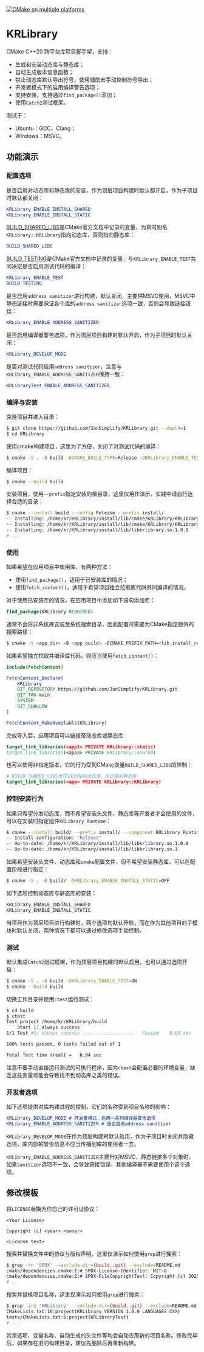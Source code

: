 [![CMake on multiple platforms](https://github.com/JanSimplify/KRLibrary/actions/workflows/cmake-multi-platform.yml/badge.svg)](https://github.com/JanSimplify/KRLibrary/actions/workflows/cmake-multi-platform.yml)

# KRLibrary

CMake C++20 跨平台库项目脚手架，支持：

- 生成和安装动态库与静态库；
- 自动生成版本信息函数；
- 禁止动态库默认导出符号，使用辅助宏手动控制符号导出；
- 开发者模式下的启用编译警告选项；
- 支持安装，支持通过`find_package()`添加；
- 使用`Catch2`测试框架。

测试于：

- Ubuntu：GCC，Clang；
- Windows：MSVC。

## 功能演示

### 配置选项

是否启用对动态库和静态库的安装，作为顶层项目构建时默认都开启，作为子项目时默认都关闭：

```cmake
KRLibrary_ENABLE_INSTALL_SHARED
KRLibrary_ENABLE_INSTALL_STATIC
```

[BUILD_SHARED_LIBS](https://cmake.org/cmake/help/latest/variable/BUILD_SHARED_LIBS.html)是CMake官方文档中记录的变量，为真时别名`KRLibrary::KRLibrary`指向动态库，否则指向静态库：

```cmake
BUILD_SHARED_LIBS
```

[BUILD_TESTING](https://cmake.org/cmake/help/git-stage/variable/BUILD_TESTING.html)是CMake官方文档中记录的变量，与`KRLibrary_ENABLE_TEST`共同决定是否启用测试代码的编译：

```cmake
KRLibrary_ENABLE_TEST
BUILD_TESTING
```

是否启用`address sanitizer`进行构建，默认关闭，主要供MSVC使用，MSVC中静态链接时需要保证各个库的`address sanitizer`选项一致，否则会导致链接错误：

```cmake
KRLibrary_ENABLE_ADDRESS_SANITIZER
```

是否启用编译器警告选项，作为顶层项目构建时默认开启，作为子项目时默认关闭：

```cmake
KRLibrary_DEVELOP_MODE
```

是否对测试代码启用`address sanitizer`，注意与`KRLibrary_ENABLE_ADDRESS_SANITIZER`保持一致：

```cmake
KRLibraryTest_ENABLE_ADDRESS_SANITIZER	
```

### 编译与安装

克隆项目并进入目录：

```bash
$ git clone https://github.com/JanSimplify/KRLibrary.git --depth=1
$ cd KRLibrary
```

使用cmake构建项目，这里为了方便，关闭了对测试代码的编译：

```bash
$ cmake -S . -B build -DCMAKE_BUILD_TYPE=Release -DKRLibrary_ENABLE_TEST=OFF
```

编译项目：

```bash
$ cmake --build build
```

安装项目，使用`--prefix`指定安装的根目录，这里仅用作演示，实践中请自行选择合适的目录：

```bash
$ cmake --install build --config Release --prefix install/
-- Installing: /home/kr/KRLibrary/install/lib/cmake/KRLibrary/KRLibraryConfig.cmake
-- Installing: /home/kr/KRLibrary/install/lib/cmake/KRLibrary/KRLibraryConfigVersion.cmake
-- Installing: /home/kr/KRLibrary/install/lib/libkrlibrary.so.1.0.0
# ...
```

### 使用

如果希望在应用项目中使用库，有两种方法：

- 使用`find_package()`，适用于已安装库的情况；
- 使用`fetch_content()`，适用于希望项目独立拉取库代码共同编译的情况。

对于使用已安装库的情况，在应用项目中添加如下语句添加库：

```cmake
find_package(KRLibrary REQUIRED)
```

通常不会将非系统库安装至系统搜索目录，因此配置时需要为CMake指定额外的搜索路径：

```bash
$ cmake -S <app_dir> -B <app_build> -DCMAKE_PREFIX_PATH=<lib_install_root>
```

如果希望独立拉取并编译库代码，则应当使用`fetch_content()`：

```cmake
include(FetchContent)

FetchContent_Declare(
    KRLibrary
    GIT_REPOSITORY https://github.com/JanSimplify/KRLibrary.git
    GIT_TAG main
    SYSTEM
    GIT_SHALLOW
)

FetchContent_MakeAvailable(KRLibrary)
```

完成导入后，应用项目可以链接至动态库或静态库：

```cmake
target_link_libraries(<app1> PRIVATE KRLibrary::static)
target_link_libraries(<app2> PRIVATE KRLibrary::shared)
```

也可以使用非指定版本，它的行为受到CMake变量`BUILD_SHARED_LIBS`的控制：

```cmake
# BUILD_SHARED_LIBS为TRUE时指向动态库，反之指向静态库
target_link_libraries(<app> PRIVATE KRLibrary::KRLibrary)
```

### 控制安装行为

如果只希望分发动态库，而不希望安装头文件、静态库等开发者才会使用的文件，可以在安装时指定组件`KRLibrary_Runtime`：

```bash
$ cmake --install build/ --prefix install/ --component KRLibrary_Runtime
-- Install configuration: "Release"
-- Up-to-date: /home/kr/KRLibrary/install/lib/libkrlibrary.so.1.0.0
-- Up-to-date: /home/kr/KRLibrary/install/lib/libkrlibrary.so.1
```

如果希望安装头文件、动态库和`cmake`配置文件，但不希望安装静态库，可以在配置阶段进行指定：

```bash
$ cmake -S . -B build/ -DKRLibrary_ENABLE_INSTALL_STATIC=OFF
```

如下选项控制动态库与静态库的安装：

```bash
KRLibrary_ENABLE_INSTALL_SHARED
KRLibrary_ENABLE_INSTALL_STATIC
```

当项目作为顶层项目进行构建时，两个选项均默认开启，而在作为其他项目的子模块时默认关闭，两种情况下都可以通过修改选项手动控制。

### 测试

默认集成`Catch2`测试框架，作为顶层项目构建时默认启用，也可以通过选项开启：

```bash
$ cmake -S . -B build -DKRLibrary_ENABLE_TEST=ON
$ cmake --build build
```

切换工作目录并使用`ctest`运行测试：

```bash
$ cd build
$ ctest
Test project /home/kr/KRLibrary/build
    Start 1: always success
1/1 Test #1: always success ...................   Passed    0.03 sec

100% tests passed, 0 tests failed out of 1

Total Test time (real) =   0.04 sec
```

注意不要手动直接运行测试的可执行程序，因为`ctest`会配置必要的环境变量，缺乏这些变量可能会导致找不到动态库之类的错误。

### 开发者选项

如下选项提供对库构建过程的控制，它们的名称受到项目名称的影响：

```cmake
KRLibrary_DEVELOP_MODE # 开发者模式，启用一系列编译器警告选项
KRLibrary_ENABLE_ADDRESS_SANITIZER # 是否启用address sanitizer
```

`KRLibrary_DEVELOP_MODE`在作为顶层构建时默认启用，作为子项目时关闭并隐藏选项，库内部的警告信息不应当传播到库的使用者一方。

`KRLibrary_ENABLE_ADDRESS_SANITIZER`主要针对MSVC，静态链接多个对象时，如果`sanitizer`选项不一致，会导致链接错误，其他编译器不需要使用个这个选项。

## 修改模板

将`LICENSE`替换为你自己的许可证协议：

```LICENSE
<Your License>

Copyright (c) <year> <owner>

<License text>
```

搜索并替换文件中的协议与版权声明，这里仅演示如何使用`grep`进行搜索：

```bash
$ grep -rn 'SPDX' --exclude-dir={build,.git} --exclude=README.md
cmake/dependencies.cmake:1:# SPDX-License-Identifier: MIT-0
cmake/dependencies.cmake:2:# SPDX-FileCopyrightText: Copyright (c) 2025 JanSimplify
# ...
```

搜索并替换项目名称，这里仅演示如何使用`grep`进行搜索：

```bash
$ grep -irn 'KRLibrary' --exclude-dir={build,.git} --exclude=README.md
CMakeLists.txt:10:project(KRLibrary VERSION 1.0.0 LANGUAGES CXX)
tests/CMakeLists.txt:6:project(KRLibraryTest)
# ...
```

其余选项、变量名称、自动生成的头文件等均会自动应用新的项目名称。修改完毕后，如果存在旧的构建目录，建议先删除后再重新构建。
